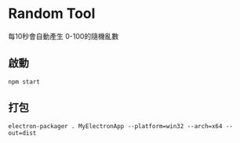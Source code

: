 # Random Tool

每10秒會自動產生 0-100的隨機亂數

## 啟動
```bush
npm start
```


## 打包
```bush
electron-packager . MyElectronApp --platform=win32 --arch=x64 --out=dist
```